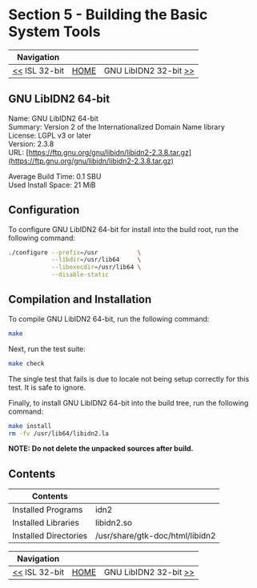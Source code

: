 # Section 5 - Building the Basic System Tools

| Navigation |||
| --- | --- | ---: |
| [<<](./ISL32bit.md) ISL 32-bit | [HOME](../README.md) | GNU LibIDN2 32-bit [>>](./libidn2-32bit.md) |

## GNU LibIDN2 64-bit

Name: GNU LibIDN2 64-bit<br />
Summary: Version 2 of the Internationalized Domain Name library<br />
License: LGPL v3 or later<br />
Version: 2.3.8<br />
URL: [https://ftp.gnu.org/gnu/libidn/libidn2-2.3.8.tar.gz](https://ftp.gnu.org/gnu/libidn/libidn2-2.3.8.tar.gz)<br />

Average Build Time: 0.1 SBU<br />
Used Install Space: 21 MiB<br />

## Configuration

To configure GNU LibIDN2 64-bit for install into the build root, run the following command:

```bash
./configure --prefix=/usr           \
            --libdir=/usr/lib64     \
            --libexecdir=/usr/lib64 \
            --disable-static
```

## Compilation and Installation

To compile GNU LibIDN2 64-bit, run the following command:

```bash
make
```

Next, run the test suite:

```bash
make check
```

The single test that fails is due to locale not being setup correctly for this test. It is safe to ignore.

Finally, to install GNU LibIDN2 64-bit into the build tree, run the following command:

```bash
make install
rm -fv /usr/lib64/libidn2.la
```

**NOTE: Do not delete the unpacked sources after build.**

## Contents

| Contents | |
| --- | --- |
| Installed Programs | idn2 |
| Installed Libraries | libidn2.so |
| Installed Directories | /usr/share/gtk-doc/html/libidn2 |

| Navigation |||
| --- | --- | ---: |
| [<<](./ISL32bit.md) ISL 32-bit | [HOME](../README.md) | GNU LibIDN2 32-bit [>>](./libidn2-32bit.md) |
